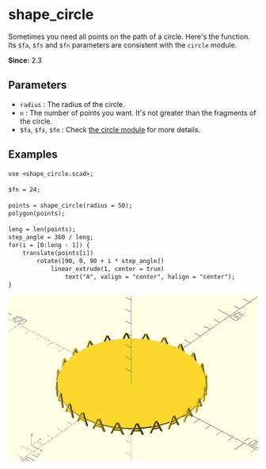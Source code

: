 # shape_circle

Sometimes you need all points on the path of a circle. Here's the function. Its `$fa`, `$fs` and `$fn` parameters are consistent with the `circle` module.

**Since:** 2.3

## Parameters

- `radius` : The radius of the circle.
- `n` : The number of points you want. It's not greater than the fragments of the circle.
- `$fa`, `$fs`, `$fn` : Check [the circle module](https://en.wikibooks.org/wiki/OpenSCAD_User_Manual/Using_the_2D_Subsystem#circle) for more details.

## Examples

    use <shape_circle.scad>;

	$fn = 24;
	
	points = shape_circle(radius = 50);
	polygon(points);
	
	leng = len(points);
	step_angle = 360 / leng;
	for(i = [0:leng - 1]) {
	    translate(points[i]) 
	        rotate([90, 0, 90 + i * step_angle]) 
	            linear_extrude(1, center = true) 
	                text("A", valign = "center", halign = "center");
	}

![shape_circle](images/lib2x-circle_path-1.JPG)